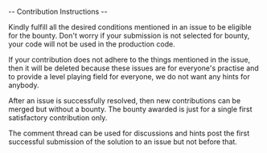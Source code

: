 -- Contribution Instructions -- 

Kindly fulfill all the desired conditions mentioned in an issue to be eligible for the bounty. Don't worry if your submission is not selected for bounty, your code will not be used in the production code. 

If your contribution does not adhere to the things mentioned in the issue, then it will be deleted because these issues are for everyone's practise and to provide a level playing field for everyone, we do not want any hints for anybody. 

After an issue is successfully resolved, then new contributions can be merged but without a bounty. The bounty awarded is just for a single first satisfactory contribution only. 

The comment thread can be used for discussions and hints post the first successful submission of the solution to an issue but not before that. 
